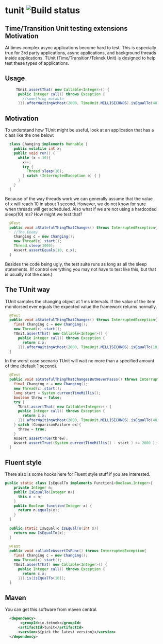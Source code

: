 # tunit ![Build status](https://travis-ci.org/edwardcapriolo/tunit.svg?branch=master)
Time/Transition Unit testing extensions 
Motivation
-----
At times complex async applications become hard to test. This is especially true for 3rd party applications, async applications, and background threads inside applications. TUnit (Time/Transition/Teknek Unit) is designed to help test these types of applications.

Usage
-----

```java
     TUnit.assertThat( new Callable<Integer>() {
      public Integer call() throws Exception {
        //something mutable
      }}).afterWaitingAtMost(2000, TimeUnit.MILLISECONDS).isEqualTo(40);
```

Motivation
-----

To understand how TUnit might be useful, look at an application that has a class like the one below:

```java
  class Changing implements Runnable {
    public volatile int x;
    public void run() {
      while (x < 10){
        x++;
        try {
          Thread.sleep(10);
        } catch (InterruptedException e) { }
      }
    }
  }

```

Because of the way threads work we can generally assume that the value of x will reach 10 in about 1 second. However, we do not know for sure when threads will get scheduled. Also what if we are not using a hardcoded sleep(10) ms? How might we test that?

```java
  @Test
  public void aStatefulThingThatChanges() throws InterruptedException{
    //The Enemy
    Changing c = new Changing();
    new Thread(c).start();
    Thread.sleep(1000);
    Assert.assertEquals(10, c.x);
  }
```

Besides the code being ugly, the test suite runs as long as all the sleep statements. (If control everything you may not have to test like this, but that is usually not the case.) 

The TUnit way
-----

TUnit samples the changing object at 1 ms intervals. If the value of the item monitorsed ever equals the expected value the framework returns normally. 

```java
  @Test
  public void aStatefulThingThatChanges() throws InterruptedException{
    final Changing c = new Changing();
    new Thread(c).start();
    TUnit.assertThat( new Callable<Integer>() {
      public Integer call() throws Exception {
        return c.x;
      }}).afterWaitingAtMost(2000, TimeUnit.MILLISECONDS).isEqualTo(10);
  }
```

In the worst case scenario TUnit will wait no more than a specified amount of time (default 1 second).

```java
  @Test
  public void aStatefulThingThatChangesButNeverPasss() throws InterruptedException{
    final Changing c = new Changing();
    new Thread(c).start();
    long start = System.currentTimeMillis();
    boolean threw = false;
    try { 
      TUnit.assertThat( new Callable<Integer>() {
      public Integer call() throws Exception {
        return c.x;
      }}).afterWaitingAtMost(2000, TimeUnit.MILLISECONDS).isEqualTo(40);
    } catch (ComparisonFailure ex){
      threw = true;
    }
    Assert.assertTrue(threw);
    Assert.assertTrue((System.currentTimeMillis() - start ) >= 2000 );
  }
```

Fluent style
-----

There also is some hooks here for Fluent style stuff if you are interested.

```java
public static class IsEqualTo implements Function1<Boolean,Integer>{
    private Integer n;
    public IsEqualTo(Integer n){
      this.n = n;
    }
    public Boolean function(Integer x) {
      return n.equals(x);
    }
  }
  
  public static IsEqualTo isEqualTo(int x){
    return new IsEqualTo(x);
  }
  
  @Test
  public void callableAssertIsFunc() throws InterruptedException{
    final Changing c = new Changing();
    new Thread(c).start();
    TUnit.assertThat( new Callable<Integer>() {
      public Integer call() throws Exception {
        return c.x;
      }}).is(isEqualTo(10));
  }
```
Maven
------


You can get this software from maven central.

```xml
  <dependency>
       <groupId>io.teknek</groupId>
      <artifactId>tunit</artifactId>
      <version>${pick_the_latest_version}</version>
  </dependency>
```
